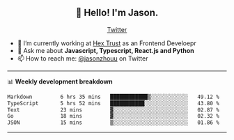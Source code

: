 <h2 align="center">👋 Hello! I'm Jason.</h2>
<p align="center">
  <a href="https://twitter.com/jasonzhouu">Twitter</a>
</p>


- 🔭 I’m currently working at [Hex Trust](https://hextrust.com/) as an Frontend Develoepr
- 💬 Ask me about **Javascript, Typescript, React.js and Python**
- 📫 How to reach me: [@jasonzhouu](https://twitter.com/jasonzhouu) on Twitter

-------

📊 **Weekly development breakdown**
<!--START_SECTION:waka-->

```txt
Markdown         6 hrs 35 mins   ████████████▒░░░░░░░░░░░░   49.12 %
TypeScript       5 hrs 52 mins   ███████████░░░░░░░░░░░░░░   43.80 %
Text             23 mins         ▓░░░░░░░░░░░░░░░░░░░░░░░░   02.87 %
Go               18 mins         ▓░░░░░░░░░░░░░░░░░░░░░░░░   02.32 %
JSON             15 mins         ▒░░░░░░░░░░░░░░░░░░░░░░░░   01.86 %
```

<!--END_SECTION:waka-->

-------
